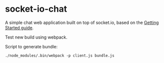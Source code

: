 # socket-io-chat

A simple chat web application built on top of socket.io, based on the [Getting Started guide](http://socket.io/get-started/chat/).

Test new build using webpack.

Script to generate bundle:

    ./node_modules/.bin/webpack -p client.js bundle.js

